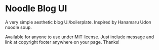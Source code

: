 # Noodle Blog UI

A very simple aesthetic blog UI/boilerplate.
Inspired by Hanamaru Udon noodle soup.

Available for anyone to use under MIT license.
Just include message and link at copyright footer anywhere on your page.
Thanks!
